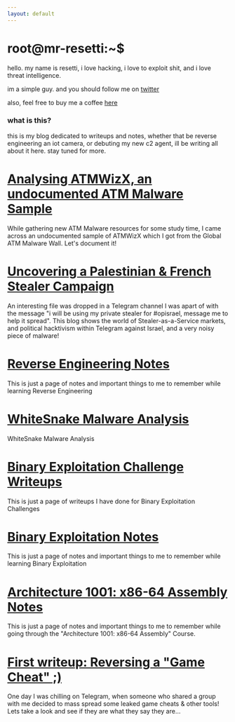 ```yaml
---
layout: default
---
```


<link rel="shortcut icon" type="image/x-icon" href="favicon.ico">

# root@mr-resetti:~$

hello.
my name is resetti, i love hacking, i love to exploit shit, and i love threat intelligence. 

im a simple guy. and you should follow me on [twitter](https://twitter.com/fuckaslr) 

also, feel free to buy me a coffee [here](https://www.buymeacoffee.com/resetti)

### what is this?

this is my blog dedicated to writeups and notes, whether that be reverse engineering an iot camera, or debuting my new c2 agent, ill be writing all about it here. stay tuned for more.

# [Analysing ATMWizX, an undocumented ATM Malware Sample](./atmwizxanalysis.html)

While gathering new ATM Malware resources for some study time, I came across an undocumented sample of ATMWizX which I got from the Global ATM Malware Wall. Let's document it!

# [Uncovering a Palestinian & French Stealer Campaign](./palestine-france-stealer-campaign.html)

An interesting file was dropped in a Telegram channel I was apart of with the message "i will be using my private stealer for #opisrael, message me to help it spread". This blog shows the world of Stealer-as-a-Service markets, and political hacktivism within Telegram against Israel, and a very noisy piece of malware!

# [Reverse Engineering Notes](./reversing.html)

This is just a page of notes and important things to me to remember while learning Reverse Engineering

# [WhiteSnake Malware Analysis](./whitesnake.html)

WhiteSnake Malware Analysis

# [Binary Exploitation Challenge Writeups](./binexchallenges.html)

This is just a page of writeups I have done for Binary Exploitation Challenges

# [Binary Exploitation Notes](./binex.html)

This is just a page of notes and important things to me to remember while learning Binary Exploitation

# [Architecture 1001: x86-64 Assembly Notes](./assemblynotes.html)

This is just a page of notes and important things to me to remember while going through the "Architecture 1001: x86-64 Assembly" Course.

# [First writeup: Reversing a "Game Cheat" ;)](./reversinggamecheat.html)

One day I was chilling on Telegram, when someone who shared a group with me decided to mass spread some leaked game cheats & other tools! Lets take a look and see if they are what they say they are... 
